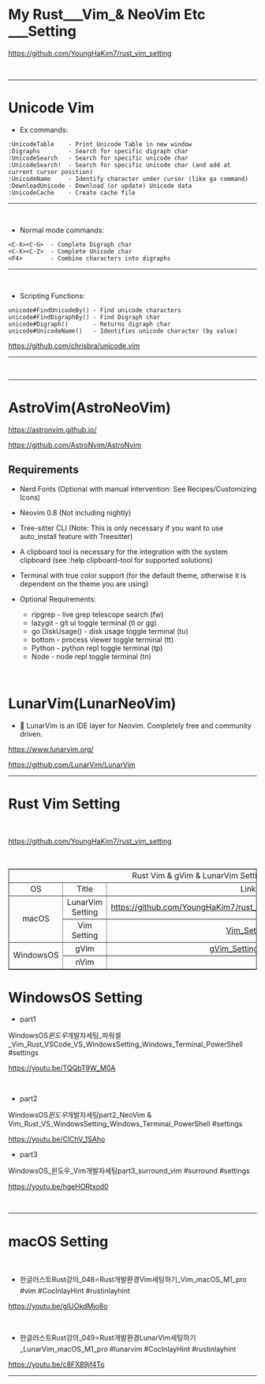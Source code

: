 # My Rust___Vim_& NeoVim Etc ___Setting

https://github.com/YoungHaKim7/rust_vim_setting

<br>

<hr>

# Unicode Vim

- Ex commands:

```
:UnicodeTable    - Print Unicode Table in new window
:Digraphs        - Search for specific digraph char
:UnicodeSearch   - Search for specific unicode char
:UnicodeSearch!  - Search for specific unicode char (and add at current cursor position)
:UnicodeName     - Identify character under cursor (like ga command)
:DownloadUnicode - Download (or update) Unicode data
:UnicodeCache    - Create cache file

```
<hr>

<br>

- Normal mode commands:
```
<C-X><C-G>  - Complete Digraph char
<C-X><C-Z>  - Complete Unicode char
<F4>        - Combine characters into digraphs

```

<hr>

<br>

- Scripting Functions:

```
unicode#FindUnicodeBy() - Find unicode characters
unicode#FindDigraphBy() - Find Digraph char
unicode#Digraph()       - Returns digraph char
unicode#UnicodeName()   - Identifies unicode character (by value)
```

https://github.com/chrisbra/unicode.vim

<hr>

<br>

<hr>

# AstroVim(AstroNeoVim)

https://astronvim.github.io/

https://github.com/AstroNvim/AstroNvim

## Requirements

- Nerd Fonts (Optional with manual intervention: See Recipes/Customizing Icons)

- Neovim 0.8 (Not including nightly)

- Tree-sitter CLI (Note: This is only necessary if you want to use auto_install feature with Treesitter)

- A clipboard tool is necessary for the integration with the system clipboard (see :help clipboard-tool for supported solutions)

- Terminal with true color support (for the default theme, otherwise it is dependent on the theme you are using)

- Optional Requirements:
  - ripgrep - live grep telescope search (<leader>fw)
  - lazygit - git ui toggle terminal (<leader>tl or <leader>gg)
  - go DiskUsage() - disk usage toggle terminal (<leader>tu)
  - bottom - process viewer toggle terminal (<leader>tt)
  - Python - python repl toggle terminal (<leader>tp)
  - Node - node repl toggle terminal (<leader>tn)

<br>

# LunarVim(LunarNeoVim)

- 🌙 LunarVim is an IDE layer for Neovim. Completely free and community driven.

https://www.lunarvim.org/

https://github.com/LunarVim/LunarVim

<hr>

# Rust Vim Setting

<br>

https://github.com/YoungHaKim7/rust_vim_setting

<br>

<table border="1">
    <tr>
    <td colspan="3" align="center">Rust Vim & gVim & LunarVim Setting</td>
    </tr>
    <tr align="center">
        <td>OS </td>
        <td>Title</td>
        <td>Link</td>
    </tr>
    <tr align="center">
        <td rowspan="2">macOS</td></a>
        <td>LunarVim Setting</td>
        <td><a href="https://github.com/YoungHaKim7/rust_vim_setting/tree/main/LunarVim_Rust_setting">https://github.com/YoungHaKim7/rust_vim_setting/LunarVim_Rust_setting</a></td>
    </tr>
    <tr align="center">
        <td>Vim Setting</td>
        <td><a href="https://github.com/YoungHaKim7/rust_vim_setting/tree/main/Vim_Rust_macOS_setting">Vim_Setting</a></td>
    </tr>
    <tr align="center">
        <td rowspan="2">WindowsOS</td></a>
        <td>gVim</td>
        <td><a href="https://github.com/YoungHaKim7/rust_vim_setting/tree/main/gVim_Win11_OS_Setting">gVim_Setting_Win11</a></td>
    </tr>
    <tr align="center">
        <td>nVim</td></a>
        <td></td>
    </tr>
</table>

# WindowsOS Setting

- part1

WindowsOS*윈도우*개발자세팅\_파워셀\_Vim_Rust_VSCode_VS_WindowsSetting_Windows_Terminal_PowerShell #settings

https://youtu.be/TQQbT9W_M0A

<br>

- part2

WindowsOS*윈도우*개발자세팅part2_NeoVim & Vim_Rust_VS_WindowsSetting_Windows_Terminal_PowerShell #settings

https://youtu.be/ClChV_1SAho

- part3

WindowsOS\_윈도우\_Vim개발자세팅part3_surround_vim #surround #settings

https://youtu.be/hgeHORtxod0

<br>

<hr>

# macOS Setting

<br>

- 한글러스트Rust강의\_048⭐️Rust개발환경Vim세팅하기\_Vim_macOS_M1_pro #vim #CocInlayHint #rustinlayhint

https://youtu.be/gIUOkdMjo8o

<br>

- 한글러스트Rust강의\_049⭐️Rust개발환경LunarVim세팅하기\_LunarVim_macOS_M1_pro #lunarvim #CocInlayHint #rustinlayhint

https://youtu.be/c8FX89jf4To

<hr>
